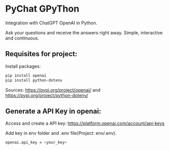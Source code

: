 # PyChat GPyThon
Integration with ChatGPT OpenAI in Python.

Ask your questions and receive the answers right away. Simple, interactive and continuous.

## Requisites for project:
Install packages:
```bash 
pip install openai
pip install python-dotenv
```
Sources:
https://pypi.org/project/openai/ and https://pypi.org/project/python-dotenv/


## Generate a API Key in openai:
Access and create a API key:
https://platform.openai.com/account/api-keys

Add key in env folder and .env file(Project: env/.env).
```bash 
openai.api_key = <your_key>
```